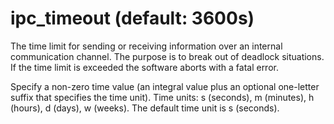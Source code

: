 # ipc_timeout (default: 3600s)

The time limit for sending or receiving information over an internal
communication channel. The purpose is to break out of deadlock
situations. If the time limit is exceeded the software aborts with a
fatal error.



 Specify a non-zero time value (an integral value plus an optional
one-letter suffix that specifies the time unit). Time units: s
(seconds), m (minutes), h (hours), d (days), w (weeks).
The default time unit is s (seconds). 


